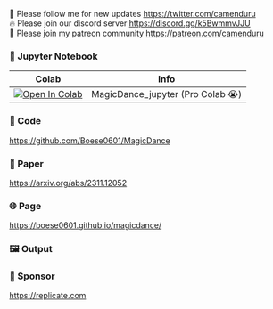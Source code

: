 🐣 Please follow me for new updates https://twitter.com/camenduru <br />
🔥 Please join our discord server https://discord.gg/k5BwmmvJJU <br />
🥳 Please join my patreon community https://patreon.com/camenduru <br />

### 🍊 Jupyter Notebook

| Colab | Info
| --- | --- |
[![Open In Colab](https://colab.research.google.com/assets/colab-badge.svg)](https://colab.research.google.com/github/camenduru/MagicDance-jupyter/blob/main/MagicDance_jupyter.ipynb) | MagicDance_jupyter (Pro Colab 😭)

### 🧬 Code
https://github.com/Boese0601/MagicDance

### 📄 Paper
https://arxiv.org/abs/2311.12052

### 🌐 Page
https://boese0601.github.io/magicdance/

### 🖼 Output


### 🏢 Sponsor
https://replicate.com

